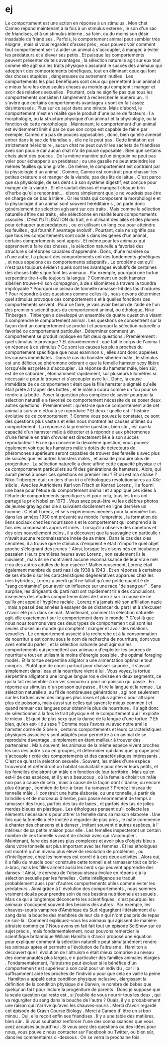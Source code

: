 # ej

Le comportement est une action en réponse à un stimulus . Mon chat Cameo répond maintenant à la fois à un stimulus externe , le son d'un sac de friandises, et à un stimulus interne , sa faim, ou du moins son désir insatiable de friandises . Parfois, le comportement animal peut sembler très éloigné  , mais si vous regardez d'assez près , vous pouvez voir comment tout comportement ser t à aider un animal à s'accoupler, à manger, à éviter les prédateurs et à élever ses petits . Et puisque les comportements peuvent présenter de tels avantages , la sélection naturelle agit sur eux tout comme elle agit sur les traits physique s assurant le succès des animaux qui adopten t des comportements bénéfiques, tout en éliminant ceux qui font des choses stupides , dangereuses ou autrement inutiles . Les comportements les plus bénéfiques sont ceux qui permettent à un animal d e mieux faire les deux seules choses au monde qui comptent   : manger et avoir des relations sexuelles . Pourtant, cela ne signifie pas que tous les comportements consisten  t simplement à rechercher le numéro un . Il s'avère que certains comportements avantageu  x sont en fait assez désintéressés  . Plus sur ce sujet dans une minute.   Mais d'abord, le comportement n'est en réalité que le produit d'une paire de facteurs : l a morphologie, ou la structure physique d'un anima l et la physiologie, ou la fonction de cette morphologie . Maintenant, le comportement d'un animal est évidemment limit é par ce que son corps est capable de fair e par exemple, Cameo n'a pas de pouces opposables , donc, bien qu'elle aimerait entrer dans le sac de friandise  s , elle ne le peut pas . Cette limitation est strictement héréditaire , aucun chat ne peut ouvrir les sachets de friandises avec son pouc e car aucun chat n'a de pouce opposable  . Bien que certains chats aient des pouces . De la même manière qu'un pingouin ne peut pas voler pour échapper à un prédateur  ; ou une gazelle ne peut atteindre les mêmes feuilles qu'une girafe . De même, le comportement est contraint par la physiologie d'un animal . Comme, Cameo est construit pour chasser les petites créature s et manger de la viande, pas des lits de laitue . C'est parce que sa physiologie, de ses dent s à son système digestif, est conçue pour manger de la viande . Si elle sautait dessus et mangeait chaque brin d'herbe qu'elle rencontrait.. . disons simplement que je ne voudrais pas être en charge de ce bac à litière . Or les traits qui composent la morphologi e et la physiologie d'un animal sont souvent héréditaire s , on parle donc généralement de sélection agissant sur ces traits . Mais comme la sélection naturelle affine ces traits , elle sélectionne en réalité leurs comportements associés  . C'est l'UTILISATION du trait, e n utilisant des ailes et des plumes pour échapper aux prédateurs , ou en utilisant un long cou pour atteindre les feuilles , qui fournit l' avantage évolutif . Pourtant, cela ne signifie pas que tous les comportements sont codé  s dans les gènes d'un animal  , certains comportements sont appris . Et même pour les animaux qui apprennent à faire des choses , la sélection naturelle a favorisé des structure  s cérébrales capables d'apprendre  . Donc, d'une manière ou d'une autre, l a plupart des comportements ont des fondements génétiques , et nous appelons ces comportements adaptatifs . Le problème est qu'il n'est pas toujours éviden t quels sont les avantages évolutifs de certaines des choses folle  s que font les animaux . Par exemple, pourquoi une tortue serpentine tire-t-elle toujours la langue  ? Comment un petit hamster sibérien trouve-t-il son compagnon, à de s kilomètres à travers la toundra impitoyable  ? Pourquoi un oiseau de tonnelle ramasse-t-il des tas d'ordures  ? Pour répondre à des questions comme celles-là , nous devons déterminer quel stimulus provoque ces comportement s et à quelles fonctions ces comportements servent . Pour ce faire, je vais avoir besoin de l'aide de l'un des premier s scientifiques du comportement animal, ou éthologue, Niko Tinbergen . Tinbergen a développé un ensemble de quatre question s visant à comprendre le comportement animal . Les questions se concentrent sur la façon dont un comportement se produi t et pourquoi la sélection naturelle a favorisé ce comportement particulier . Déterminer comment un comportement se produit implique en fait deux questions   : Premièrement : quel stimulus le provoque  ? Et deuxièmement : que fait le corps de l'anima  l en réponse à ce stimulus  ? Ce sont les causes les plu s proches du comportement spécifique que nous examinon s , elles sont donc appelées les causes immédiates . Dans le cas du hamster sibérien mâle , le stimulus est une délicieuse phéromone odorant e que la femelle hamster sexy libère lorsqu'elle est prête à s'accoupler . La réponse du hamster mâle, bien sûr, est de se saborder , étonnamment rapidement, sur plusieurs kilomètres si nécessair  e pour le trouver et s'accoupler avec lui . Donc, la cause immédiate de ce comportemen t était que la fille hamster a signalé qu'elle était prête à frapper des bottes , et le mâle a couru comme un fou pour se rendre à la botte . Poser la question plus complexe de savoir pourquoi la sélection naturell e a favorisé ce comportement nécessite de se poser deux autres questions  : Premièrement : qu'est-ce que ce comportement aide cet animal à survivr  e et/ou à se reproduire  ? Et deux : quelle est l' histoire évolutive de ce comportement  ? Comme vous pouvez le constater, ce sont des questions plus vaste s et elles nous montrent les causes ultimes du comportement . La réponse à la première question, bien sûr , est que la capacité d'un hamster mâle à détecter et à répondr e aux phéromones d'une femelle en train d'ovuler est directement lié  e à son succès reproducteur  ! En ce qui concerne la deuxième question, vous pouvez également voir que les hamsters mâle s dotés de détecteurs de phéromones supérieurs seront capables de trouver des femelle s avec plus de succès que les autres hamsters mâles  , et ainsi de produire plus de progéniture . La sélection naturelle a donc affiné cette capacité physiqu e et ce comportement particuliers au fil des générations de hamsters . Alors, qui aurait pensé à poser ces questions en premier lieu   ? Et où est ma chaise  ? Niko Tinbergen était un tiers d'un tri o d'éthologues révolutionnaires au XXe siècle . Avec les Autrichiens Karl von Frisch et Konrad Lorenz , il a fourni une base pour l'étude du comportement anima l et a appliqué ces idées à l'étude de comportements spécifique s et pour cela, tous les trois ont partagé le prix Nobel en 1973 . Vous avez peut-être vu les célèbres photos de jeunes graylag  des oie s suivaient docilement en ligne derrière un homme . C'était Lorenz, et se s expériences menées pour la première fois dans les années 1930 ont présenté au monde l'empreinte , la formation de liens sociaux chez les nourrisson s et le comportement qui comprend à la fois des composants appris et innés . Lorsqu'il a observé des canetons et des oies nouvellement éclos , il a découvert que la sauvagine en particulie r n'avait aucune reconnaissance innée de sa mère . Dans le cas des oies cendrées, il a trouvé que le stimulus d'empreint e était n'importe quel objet proche s'éloignant des jeunes  ! Ainsi, lorsque les oisons nés en incubateur passaien  t leurs premières heures avec Lorenz  , non seulement ils le suivaient , mais ils ne montraient aucune reconnaissance de leur vraie mèr  e ou des autres adultes de leur espèce  ! Malheureusement, Lorenz était également membre du parti naz  i de 1938 à 1943 . Et en réponse à certaines de ses étude s sur les caractéristiques dégénératives apparues chez les oies hybrides , Lorenz a averti qu'il ne fallait qu'une petite quantit é de "sang contaminé" pour avoir un influence sur une race "de sang pur" . Sans surprise, les dirigeants du parti nazi ont rapidement tir é des conclusions insensées des études comportementales de Loren z sur la cause de ce qu'ils ont appelé l'hygiène raciale . Lorenz n'a jamais nié son affiliation nazie , mais a passé des années à essayer de se distancer du part i et à s'excuser d'avoir été pris dans ce mal  . Maintenant, comment la sélection naturelle agit-elle exactemen t sur le comportement dans le monde  ? C'est là que nous nous tournons vers ces deux types de comportemen t qui sont les seules choses au monde qui comptent   : manger et avoir des relations sexuelles . Le comportement associé à la recherche et à la consommation de nourritur e est connu sous le nom de recherche de nourriture, dont vous avez entendu parler , et la sélection naturelle peut agir sur les comportements qui permettent aux animau  x d'exploiter les sources de nourritur e tout en utilisant le moins d'énergie possible  . the optimal foraging model . Et la tortue serpentine alligator a une alimentation optimal  e tout compris . Plutôt que de courir partout pour chasser sa proie , il s'assoit simplement dans l'eau et la nourriture vient à lui . Vous voyez, la tortue serpentine alligator a une longue langue ros e divisée en deux segments, ce qui la fait ressembler à un ver savoureu  x pour un poisson qui passe . En réponse au stimulus d'un poisson qui passe , il tire la langue et la remue . La sélection naturelle a, au fil de nombreuses générations , agi non seulement sur les tortues avec des langues plus roses et plus agitée s pour attraper plus de poissons, mais aussi sur celles qui savent le mieux commen t et quand remuer ces langues pour obtenir le plus de nourriture . Il s'agit donc de sélectionner à la fois le trait physiqu e et le comportement qui l' exploite le mieux . Et quoi de plus sexy que la danse de la langue d'une tortue   ? Eh bien, qu'en est-il du sexe  ? Comme nous l'avons vu avec notre ami le hamster corné de Sibérie , certains comportements et leurs caractéristiques physiques associée s sont adaptés pour permettre à un animal de se reproduire davantage , simplement en étant meilleur à trouver des partenaires . Mais souvent, les animaux de la même espèce vivent proches les uns des autre s ou en groupes, et déterminer qui dans quel groupe peut s'accouple r crée des comportements et des caractéristiques intéressants . C'est ce qu'est la sélection sexuelle . Souvent, les mâles d'une espèce trouveront et défendront un habitat souhaitabl e pour élever leurs petits, et les femelles choisiront un mâle e  n fonction de leur territoire . Mais qu'en est-il de ces espèces, et il y en a beaucoup , où la femelle choisit un mâle non pas à cause de cela , mais à cause de la façon dont il danse, ou encore plus étrange  , combien de bric-à-brac il a ramassé   ? Prenez l'oiseau de tonnelle mâle . Il construit une hutte élaborée, ou une tonnelle, à partir de brindille s et de morceaux d'herbe, puis passe énormément de temps  à ramasser des trucs, parfois des tas de baies , et parfois des tas de jolies merdes bleues en plastique . Les éthologues pensent qu'il collecte les éléments nécessaire s pour attirer la femelle dans sa maison élaborée . Une fois que la femelle a été incitée à regarder de plus près , le mâle commence à chanter des chansons et à danser , imitant souvent d'autres espèces, à l' intérieur de sa petite maison pour elle . Les femelles inspecteront un certain nombre de ces tonnelle  s avant de choisir avec qui s'accoupler . Maintenant, faire des danses plus complexes et avoir plus d'objets bleu s dans votre tonnelle est plus important avec les femmes . Et les éthologues ont montré qu'un niveau plus élevé de résolution de problèmes , ou d'intelligence, chez les hommes est corrél  é à ces deux activités . Alors oui, il a fallu du muscle pour construire cette tonnell e et ramasser tout ce bric-à-brac, mais les filles aiment aussi les nerd  s qui peuvent apprendre des danses  ! Ainsi, le cerveau de l'oiseau oiseau évolue en répons  e à la sélection sexuelle par les femelles . Cette intelligence se traduit probablement auss i par d'autres comportements utiles comme éviter les prédateurs . Ainsi grâce à l' évolution des comportements , nous sommes vraiment doués pour prendre soin de nos besoins nutritionnels et sexuels . Mais ce qui a longtemps déconcerté les scientifiques , c'est pourquoi les animaux s'occupent souvent des besoins des autres . Par exemple, les chauves-souris vampires d'Amérique du Sud régurgitent littéralement d u sang dans la bouche des membres de leur cla  n qui n'ont pas pris de repas ce soir-là . Comment expliquez-vous les animaux qui agissent de manière altruiste comme ça  ? Nous avons en fait fait tout un épisode SciShow sur ce sujet précis , mais fondamentalement, nous pouvons remercier le scientifique britannique William Hamilto n d'avoir proposé une équation pour expliquer comment la sélection naturell e peut simultanément rendre les animaux aptes et permettr  e l'évolution de l'altruisme . Hamilton a découvert que l' évolution de l'altruism e était mieux comprise au niveau des communautés plus larges, e n particulier des familles animales élargies . Fondamentalement, l'altruisme peut évoluer si le bénéfice d'un comportemen t est supérieur à son coût pour un individu , car il a suffisamment aidé les proches de l'individ  u pour que cela en vaille la peine . Hamilton a appelé cette condition physique inclusive , élargissant la définition de la condition physique d e Darwin, le nombre de bébés que quelqu'un fai t pour inclure la progéniture de parents . Donc je suppose que la seule question qui reste est  , si j'oublie de vous nourrir tous les deux , qui va régurgiter du sang dans la bouche de l'autre  ? Ouais, il y a probablement une raison qui n'arrive qu'avec les chauves-souris . Merci d'avoir regardé cet épisode de Crash Course Biology . Merci à Cameo d' être un si bon minou  . Oui, elle reçoit enfin ses friandises . Il y a une table des matières, bien sûr . Si vous souhaitez renforcer l'une des connaissances que vous avez acquises aujourd'hui . Si vous avez des questions ou des idées pour nous, vous pouve z nous contacter sur Facebook ou Twitter, ou bien sûr, dans les commentaires ci-dessous . On se verra la prochaine fois.
